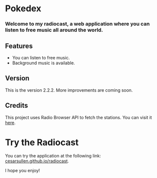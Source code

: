 # Pokedex

### Welcome to my radiocast, a web application where you can listen to free music all around the world.

## Features

- You can listen to free music.
- Background music is available.

## Version

This is the version 2.2.2. More improvements are coming soon.

## Credits

This project uses Radio Browser API to fetch the stations. You can visit it [here](https://de1.api.radio-browser.info/).

# Try the Radiocast

You can try the application at the following link: [cesarsullen.github.io/radiocast](https://cesarsullen.github.io/radiocast).

I hope you enjoy!
